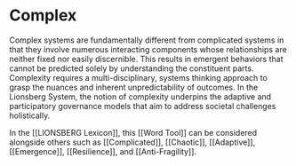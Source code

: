 # Complex

Complex systems are fundamentally different from complicated systems in that they involve numerous interacting components whose relationships are neither fixed nor easily discernible. This results in emergent behaviors that cannot be predicted solely by understanding the constituent parts. Complexity requires a multi-disciplinary, systems thinking approach to grasp the nuances and inherent unpredictability of outcomes. In the Lionsberg System, the notion of complexity underpins the adaptive and participatory governance models that aim to address societal challenges holistically.

In the [[LIONSBERG Lexicon]], this [[Word Tool]] can be considered alongside others such as [[Complicated]], [[Chaotic]], [[Adaptive]], [[Emergence]], [[Resilience]], and [[Anti-Fragility]]. 
